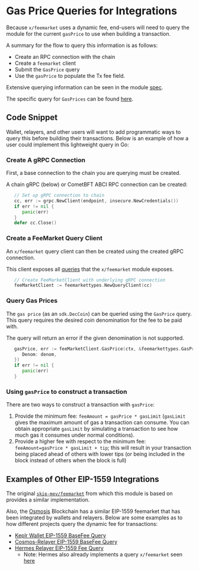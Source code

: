 # Gas Price Queries for Integrations

Because `x/feemarket` uses a dynamic fee, end-users will need to query the module
for the current `gasPrice` to use when building a transaction.

A summary for the flow to query this information is as follows:

* Create an RPC connection with the chain
* Create a `feemarket` client
* Submit the `GasPrice` query 
* Use the `gasPrice` to populate the Tx fee field.

Extensive querying information can be seen in the module [spec](README.md#query).

The specific query for `GasPrices` can be found [here](README.md#gas-prices).

## Code Snippet

Wallet, relayers, and other users will want to add programmatic ways to query
this before building their transactions.  Below is an example of how a user could
implement this lightweight query in Go:

### Create A gRPC Connection

First, a base connection to the chain you are querying must be created.

A chain gRPC (below) or CometBFT ABCI RPC connection can be created:

```go
   // Set up gRPC connection to chain
   cc, err := grpc.NewClient(endpoint, insecure.NewCredentials())
   if err != nil {
      panic(err)
   }
   defer cc.Close()
```

### Create a FeeMarket Query Client

An `x/feemarket` query client can then be created using the created gRPC connection.

This client exposes all [queries](README.md#query) that the `x/feemarket` module
exposes.

```go
   // Create FeeMarketClient with underlying gRPC connection
   feeMarketClient := feemarkettypes.NewQueryClient(cc)
```

### Query Gas Prices

The `gas price` (as an `sdk.DecCoin`) can be queried using the `GasPrice` query.
This query requires the desired coin denomination for the fee to be paid with.

The query will return an error if the given denomination is not supported.

```go
   gasPrice, err := feeMarketClient.GasPrice(ctx, &feemarkettypes.GasPriceRequest{
      Denom: denom,
   })
   if err != nil {
      panic(err)
   }
```

### Using `gasPrice` to construct a transaction

There are two ways to construct a transaction with `gasPrice`:

1. Provide the minimum fee: `feeAmount = gasPrice * gasLimit` (`gasLimit` gives
   the maximum amount of gas a transaction can consume. You can obtain
   appropriate `gasLimit` by simulating a transaction to see how much gas
   it consumes under normal conditions).
2. Provide a higher fee with respect to the minimum fee:
   `feeAmount=gasPrice * gasLimit + tip`; this will result in your transaction
   being placed ahead of others with lower tips (or being included in the block
   instead of others when the block is full)

## Examples of Other EIP-1559 Integrations

The original [`skip-mev/feemarket`](https://github.com/skip-mev/feemarket) from
which this module is based on provides a similar implementation.

Also, the [Osmosis](https://github.com/osmosis-labs/osmosis) Blockchain has a similar
EIP-1559 feemarket that has been integrated by wallets and relayers.  Below are
some examples as to how different projects query the dynamic fee for transactions:

* [Keplr Wallet EIP-1559 BaseFee Query](https://github.com/chainapsis/keplr-wallet/blob/b0a96c2c713d8163ce840fcd5abbac4eb612607c/packages/stores/src/query/osmosis/base-fee/index.ts#L18)
* [Cosmos-Relayer EIP-1559 BaseFee Query](https://github.com/cosmos/relayer/blob/9b140b664fe6b10161af1093ccd26627b942742e/relayer/chains/cosmos/fee_market.go#L13)
* [Hermes Relayer EIP-1559 Fee Query](https://github.com/informalsystems/hermes/blob/fc8376ba98e4b595e446b366b736a0c046d6026a/crates/relayer/src/chain/cosmos/eip_base_fee.rs#L15)
  * Note: Hermes also already implements a query `x/feemarket` seen [here](https://github.com/informalsystems/hermes/blob/fc8376ba98e4b595e446b366b736a0c046d6026a/crates/relayer/src/chain/cosmos/eip_base_fee.rs#L33)
